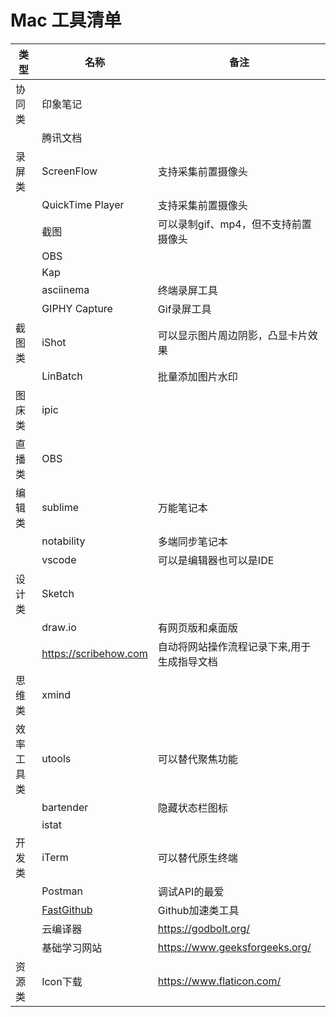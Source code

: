 # Mac 工具清单

|类型|名称|备注|
|---|---|---|
|协同类|印象笔记||
||腾讯文档||
|录屏类|ScreenFlow|支持采集前置摄像头|
||QuickTime Player|支持采集前置摄像头|
||截图|可以录制gif、mp4，但不支持前置摄像头|
||OBS||
||Kap||
||asciinema|终端录屏工具|
||GIPHY Capture|Gif录屏工具|
|截图类|iShot|可以显示图片周边阴影，凸显卡片效果|
||LinBatch|批量添加图片水印|
|图床类|ipic||
|直播类|OBS||
|编辑类|sublime|万能笔记本|
||notability|多端同步笔记本|
||vscode|可以是编辑器也可以是IDE|
|设计类|Sketch||
||draw.io|有网页版和桌面版|
||https://scribehow.com|自动将网站操作流程记录下来,用于生成指导文档|
|思维类|xmind||
|效率工具类|utools|可以替代聚焦功能|
||bartender|隐藏状态栏图标|
||istat||
|开发类|iTerm|可以替代原生终端|
||Postman|调试API的最爱|
||[FastGithub](https://github.com/dotnetcore/FastGithub)|Github加速类工具|
||云编译器|https://godbolt.org/|
||基础学习网站|https://www.geeksforgeeks.org/|
|资源类|Icon下载|https://www.flaticon.com/|